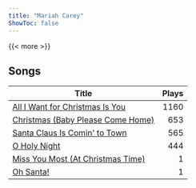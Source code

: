 ```yaml
---
title: "Mariah Carey"
ShowToc: false
---
```


{{< more >}}

## Songs
Title | Plays 
----- | -----: 
[All I Want for Christmas Is You](/songs/all-i-want-for-christmas-is-you) | 1160
[Christmas (Baby Please Come Home)](/songs/christmas-baby-please-come-home) | 653
[Santa Claus Is Comin' to Town](/songs/santa-claus-is-comin-to-town) | 565
[O Holy Night](/songs/o-holy-night) | 444
[Miss You Most (At Christmas Time)](/songs/miss-you-most-at-christmas-time) | 1
[Oh Santa!](/songs/oh-santa) | 1

